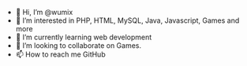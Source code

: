 - 👋 Hi, I’m @wumix
- 👀 I’m interested in PHP, HTML, MySQL, Java, Javascript, Games and more
- 🌱 I’m currently learning web development 
- 💞️ I’m looking to collaborate on Games.
- 📫 How to reach me GitHub

<!---
wumix/wumix is a ✨ special ✨ repository because its `README.md` (this file) appears on your GitHub profile.
You can click the Preview link to take a look at your changes.
--->

